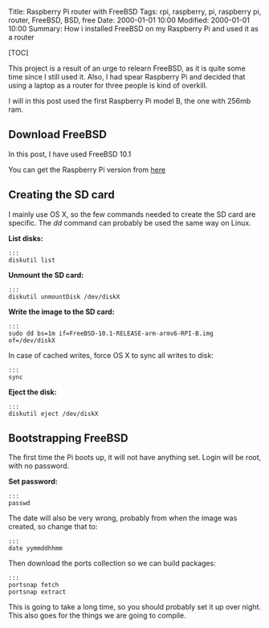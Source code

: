 Title: Raspberry Pi router with FreeBSD
Tags: rpi, raspberry, pi, raspberry pi, router, FreeBSD, BSD, free
Date: 2000-01-01 10:00
Modified: 2000-01-01 10:00
Summary: How i installed FreeBSD on my Raspberry Pi and used it as a router

[TOC]

This project is a result of an urge to relearn FreeBSD, as it is quite some time since I still used it. Also, I had spear Raspberry Pi and decided that using a laptop as a router for three people is kind of overkill.

I will in this post used the first Raspberry Pi model B, the one with 256mb ram.

## Download FreeBSD
In this post, I have used FreeBSD 10.1

You can get the Raspberry Pi version from [here](ftp://ftp.freebsd.org/pub/FreeBSD/releases/arm/armv6/ISO-IMAGES/10.1/)

## Creating the SD card
I mainly use OS X, so the few commands needed to create the SD card are specific. The _dd_ command can probably be used the same way on Linux.

**List disks:**

    :::
    diskutil list

**Unmount the SD card:**

    :::
    diskutil unmountDisk /dev/diskX

**Write the image to the SD card:**

    :::
    sudo dd bs=1m if=FreeBSD-10.1-RELEASE-arm-armv6-RPI-B.img of=/dev/diskX

In case of cached writes, force OS X to sync all writes to disk:

    :::
    sync

**Eject the disk:**

    :::
    diskutil eject /dev/diskX

## Bootstrapping FreeBSD
The first time the Pi boots up, it will not have anything set. Login will be root, with no password.

**Set password:**

    :::
    passwd

The date will also be very wrong, probably from when the image was created, so change that to:

    :::
    date yymmddhhmm

Then download the ports collection so we can build packages:

    :::
    portsnap fetch
    portsnap extract

This is going to take a long time, so you should probably set it up over night. This also goes for the things we are going to compile.
